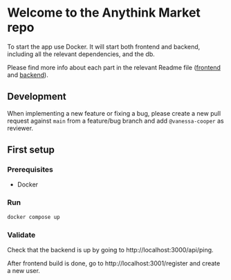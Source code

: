 # Welcome to the Anythink Market repo

To start the app use Docker. It will start both frontend and backend, including all the relevant dependencies, and the db.

Please find more info about each part in the relevant Readme file ([frontend](frontend/readme.md) and [backend](backend/README.md)).

## Development

When implementing a new feature or fixing a bug, please create a new pull request against `main` from a feature/bug branch and add `@vanessa-cooper` as reviewer.

## First setup

### Prerequisites

- Docker

### Run

```bash
docker compose up
```

### Validate

Check that the backend is up by going to http://localhost:3000/api/ping.

After frontend build is done, go to http://localhost:3001/register and create a new user.
